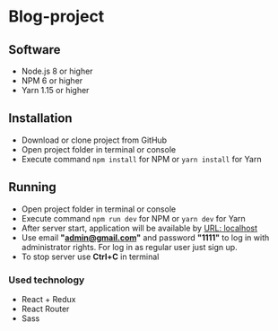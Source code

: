 # Blog-project

## Software

* Node.js 8 or higher
* NPM 6 or higher
* Yarn 1.15 or higher

## Installation

* Download or clone project from GitHub
* Open project folder in terminal or console
* Execute command `npm install` for NPM or `yarn install` for Yarn

## Running

* Open project folder in terminal or console
* Execute command `npm run dev` for NPM or `yarn dev` for Yarn
* After server start, application will be available by [URL: localhost](http://localhost:8080)
* Use email **"admin@gmail.com"** and password **"1111"** to log in with administrator rights. For log in as regular user just sign up.
* To stop server use **Ctrl+C** in terminal

### Used technology
* React + Redux
* React Router
* Sass
